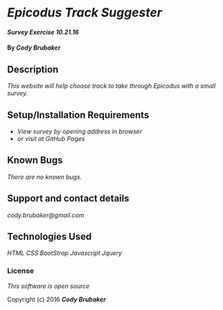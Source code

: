 # _Epicodus Track Suggester_

#### _Survey Exercise 10.21.16_

#### By _Cody Brubaker_

## Description

_This website will help choose track to take through Epicodus with a small survey._

## Setup/Installation Requirements

* _View survey by opening address in browser_
* _or visit at GitHub Pages_

## Known Bugs

_There are no known bugs._

## Support and contact details

_cody.brubaker@gmail.com_

## Technologies Used

_HTML CSS BootStrap Javascript Jquery_

### License

*This software is open source*

Copyright (c) 2016 **_Cody Brubaker_**

